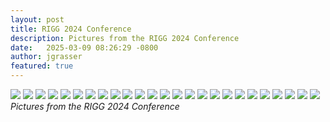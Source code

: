 ```yaml
---
layout: post
title: RIGG 2024 Conference
description: Pictures from the RIGG 2024 Conference
date:   2025-03-09 08:26:29 -0800
author: jgrasser
featured: true
---
```



<div class="gallery-box">
  <div class="gallery gallery--post">
    <img src="https://live.staticflickr.com/65535/54816378196_0c99e46c04_c.jpg" loading="lazy">
    <img src="https://live.staticflickr.com/65535/54816634134_00e036d6bd_c.jpg" loading="lazy">
    <img src="https://live.staticflickr.com/65535/54815529887_db7799fd6a_c.jpg" loading="lazy">
    <img src="https://live.staticflickr.com/65535/54815529897_78edb82d9c_c.jpg" loading="lazy">
    <img src="https://live.staticflickr.com/65535/54816636448_e954512139_c.jpg" loading="lazy">
    <img src="https://live.staticflickr.com/65535/54816634074_5461e837c8_c.jpg" loading="lazy">
    <img src="https://live.staticflickr.com/65535/54816634079_220e0e8c47_c.jpg" loading="lazy">
    <img src="https://live.staticflickr.com/65535/54816636423_5d46401eea_c.jpg" loading="lazy">
    <img src="https://live.staticflickr.com/65535/54816711960_968b897b59_c.jpg" loading="lazy">
    <img src="https://live.staticflickr.com/65535/54816378116_a10c701337_c.jpg" loading="lazy">
    <img src="https://live.staticflickr.com/65535/54816633999_c38301b887_c.jpg" loading="lazy">
    <img src="https://live.staticflickr.com/65535/54816378126_36cbe1ac04_c.jpg" loading="lazy">
    <img src="https://live.staticflickr.com/65535/54816711980_98a987d821_c.jpg" loading="lazy">
    <img src="https://live.staticflickr.com/65535/54816633989_9f51940caa_c.jpg" loading="lazy">
    <img src="https://live.staticflickr.com/65535/54816378066_1f8ab66f22_c.jpg" loading="lazy">
    <img src="https://live.staticflickr.com/65535/54816636498_6657c74658_c.jpg" loading="lazy">
    <img src="https://live.staticflickr.com/65535/54816712005_e0df80a104_c.jpg" loading="lazy">
    <img src="https://live.staticflickr.com/65535/54816711895_9a3177b760_c.jpg" loading="lazy">
    <img src="https://live.staticflickr.com/65535/54816636363_954f366082_c.jpg" loading="lazy">
    <img src="https://live.staticflickr.com/65535/54815529792_02c3c41503_c.jpg" loading="lazy">
    <img src="https://live.staticflickr.com/65535/54816711885_e8628b4f53_c.jpg" loading="lazy">
    <img src="https://live.staticflickr.com/65535/54816711875_bc50f1a6fb_c.jpg" loading="lazy">
    <img src="https://live.staticflickr.com/65535/54815529732_a5e53fec24_c.jpg" loading="lazy">
    <img src="https://live.staticflickr.com/65535/54816636283_1f108ca0dd_c.jpg" loading="lazy">
    <img src="https://live.staticflickr.com/65535/54816633874_b56846ab98_c.jpg" loading="lazy">
  </div>
  <em>Pictures from the RIGG 2024 Conference</em>
</div>


